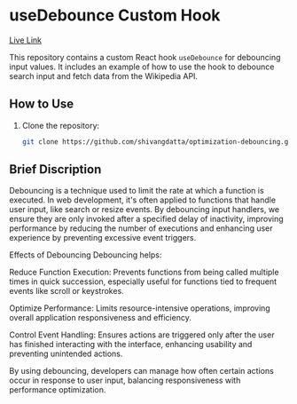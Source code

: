 # useDebounce Custom Hook

[Live Link](https://668a6f67350370c0ede59e6d--sensational-baklava-90e4a3.netlify.app)

This repository contains a custom React hook `useDebounce` for debouncing input values. It includes an example of how to use the hook to debounce search input and fetch data from the Wikipedia API.

## How to Use

1. Clone the repository:

   ```bash
   git clone https://github.com/shivangdatta/optimization-debouncing.git

## Brief Discription 
Debouncing is a technique used to limit the rate at which a function is executed. In web development, it's often applied to functions that handle user input, like search or resize events. By debouncing input handlers, we ensure they are only invoked after a specified delay of inactivity, improving performance by reducing the number of executions and enhancing user experience by preventing excessive event triggers.

Effects of Debouncing
Debouncing helps:

Reduce Function Execution: Prevents functions from being called multiple times in quick succession, especially useful for functions tied to frequent events like scroll or keystrokes.

Optimize Performance: Limits resource-intensive operations, improving overall application responsiveness and efficiency.

Control Event Handling: Ensures actions are triggered only after the user has finished interacting with the interface, enhancing usability and preventing unintended actions.

By using debouncing, developers can manage how often certain actions occur in response to user input, balancing responsiveness with performance optimization.
